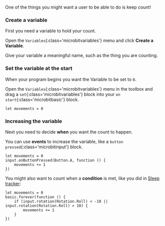 One of the things you might want a user to be able to do is keep count!

### Create a variable

First you need a variable to hold your count. 

Open the `Variables`{:class='microbitvariables'} menu and click **Create a Variable**. 

Give your variable a meaningful name, such as the thing you are counting.

### Set the variable at the start

When your program begins you want the Variable to be set to `0`.

Open the `Variables`{:class='microbitvariables'} menu in the toolbox and drag a `set`{:class='microbitvariables'} block into your `on start`{:class='microbitbasic'} block.

```microbit
let movements = 0
```

### Increasing the variable

Next you need to decide **when** you want the count to happen. 

You can use **events** to increase the variable, like a `button pressed`{:class='microbitinput'} block. 

```microbit
let movements = 0
input.onButtonPressed(Button.A, function () {
    movements += 1
})
```

You might also want to count when a **condition** is met, like you did in [Sleep tracker]():

```microbit
let movements = 0
basic.forever(function () {
    if (input.rotation(Rotation.Roll) < -10 || input.rotation(Rotation.Roll) > 10) {
        movements += 1
    }
})
```